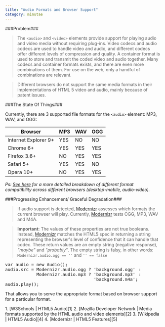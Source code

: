 ```yaml
---
title: "Audio Formats and Browser Support"
category: minutae
---
```


###Problem###

> The `<audio>` and `<video>` elements provide support for playing audio and
> video media without requiring plug-ins. Video codecs and audio codecs are
> used to handle video and audio, and different codecs offer different
> levels of compression and quality. A container format is used to store and
> transmit the coded video and audio together. Many codecs and container
> formats exists, and there are even more combinations of them. For use on
> the web, only a handful of combinations are relevant.

> Different browsers do not support the same media formats in their
> implementations of HTML 5 video and audio, mainly because of patent
> issues.

###The State Of Things###

Currently, there are 3 supported file formats for the `<audio>` element: MP3,
WAV, and OGG:

<table class="table table-hover table-striped">
    <thead>
        <tr>
            <th>Browser</th>
            <th>MP3</th>
            <th>WAV</th>
            <th>OGG</th>
        </tr>
    </thead>
    <tbody>
        <tr>
            <td>Internet Explorer 9+</td>
            <td class="success">YES</td>
            <td class="error">NO</td>
            <td class="error">NO</td>
        </tr>
        <tr>
            <td>Chrome 6+</td>
            <td class="success">YES</td>
            <td class="success">YES</td>
            <td class="success">YES</td>
        </tr>
        <tr>
            <td>Firefox 3.6+</td>
            <td class="error">NO</td>
            <td class="success">YES</td>
            <td class="success">YES</td>
        </tr>
        <tr>
            <td>Safari 5+</td>
            <td class="success">YES</td>
            <td class="success">YES</td>
            <td class="error">NO</td>
        </tr>
        <tr>
            <td>Opera 10+</td>
            <td class="error">NO</td>
            <td class="success">YES</td>
            <td class="success">YES</td>
        </tr>
    </tbody>
</table>

_Ps: [See here][3] for a more detailed breakdown of different format
compatibility across different browsers (desktop-mobile, audio-video)._

###Progressing Enhancement/ Graceful Degradation###

> If audio support is detected, [Modernizr][6] assesses which formats the
> current browser will play. Currently, [Modernizr][6] tests OGG, MP3, WAV
> and M4A.

> **Important:** The values of these properties are not true booleans. Instead,
> [Modernizr][6] matches the HTML5 spec in returning a string representing the
> browser's level of confidence that it can handle that codec. These return
> values are an empty string (negative response), _"maybe"_ and _"probably"_.
> The empty string is falsy, in other words: `Modernizr.audio.ogg == ''` and
> `'' == false`

<pre class="brush: javascript">
var audio = new Audio();
audio.src = Modernizr.audio.ogg ? 'background.ogg' :
            Modernizr.audio.mp3 ? 'background.mp3' :
                                  'background.m4a';
audio.play();
</pre>

That allows you to serve the appropriate format based on browser support for
a particular format.

<div markdown="1" class="post-footnotes">
1. [W3Schools | HTML5 Audio][1]
2. [Mozilla Developer Network | Media formats supported by the HTML audio and video elements][2]
3. [Wikipedia | HTML5 Audio][4]
4. [Modernizr | HTML5 Features][5]
</div>

[1]: http://www.w3schools.com/html/html5_audio.asp
[2]: https://developer.mozilla.org/en-US/docs/HTML/Supported_media_formats
[3]: https://developer.mozilla.org/en-US/docs/HTML/Supported_media_formats#Browser_compatibility
[4]: http://en.wikipedia.org/wiki/HTML5_Audio
[5]: http://modernizr.com/docs/#features-html5
[6]: http://modernizr.com/

